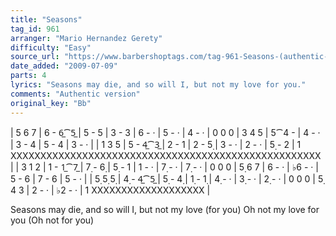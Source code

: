 ```yaml
---
title: "Seasons"
tag_id: 961
arranger: "Mario Hernandez Gerety"
difficulty: "Easy"
source_url: "https://www.barbershoptags.com/tag-961-Seasons-(authentic-version)"
date_added: "2009-07-09"
parts: 4
lyrics: "Seasons may die, and so will I, but not my love for you."
comments: "Authentic version"
original_key: "Bb"
---
```


|  5  6  7 |  6 - 6̲⁀5̲ |  5 - 5  | 3 - 3 | 6 - · | 5 - · | 4 - · | 0 0 0 | 3 4 5 | 5⁀4 - |  4 - · | 3 - 4 | 5 - 4 | 3 - · |
|  1  3  5 |  5 - 4̲⁀3̲ |  2 - 1  | 2 - 5̣ | 3 - · | 2 - · | 5̣ - 2 | 1 XXXXXXXXXXXXXXXXXXXXXXXXXXXXXXXXXXXXXXXXXXXXXXXXXXXX |
|  3  1  2 |  1 - 1̲⁀7̲ |  7̣ - 6̣  | 5̣ - 1 | 1 - · | 7̣ - · | 7̣ - · | 0 0 0 | 5̣ 6 7 | 6 - · | ♭6 - · | 5 - 6 | 7 - 6 | 5 - · |
|  5̣  5̣  5̣ |  4̣ - 4̲⁀5̲ |  5̣ - 4̣  | 1̣ - 1̣ | 4̣ - · | 3̣ - · | 2̣ - · | 0 0 0 | 5̣ 4 3 | 2 - · | ♭2 - · | 1 XXXXXXXXXXXXXXXXXXX |

Seasons may die,  and    so will I, but  not      my     love (for you) Oh not my love   for     you  (Oh not for you)